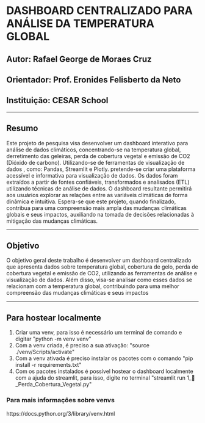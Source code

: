 <h1>DASHBOARD CENTRALIZADO PARA ANÁLISE DA TEMPERATURA GLOBAL</h1>
<h2>Autor: Rafael George de Moraes Cruz</h2>
<h2>Orientador: Prof. Eronides Felisberto da Neto</h2>
<h2>Instituição: CESAR School</h2>
<hr>
<h2>Resumo</h2>
<p>Este projeto de pesquisa visa desenvolver um dashboard interativo para análise de dados climáticos, concentrando-se na temperatura global, derretimento das geleiras, perda de cobertura vegetal e emissão de CO2 (Dióxido de carbono). Utilizando-se de ferramentas de visualização de dados , como: Pandas, Streamlit e Plotly. pretende-se criar uma plataforma acessível e informativa para visualização de dados. Os dados foram extraídos a partir de fontes confiáveis, transformados e analisados (ETL) utilizando técnicas de análise de dados. O dashboard resultante permitirá aos usuários explorar as relações entre as variáveis climáticas de forma dinâmica e intuitiva. Espera-se que este projeto, quando finalizado, contribua para uma compreensão mais ampla das mudanças climáticas globais e seus impactos, auxiliando na tomada de decisões relacionadas à mitigação das mudanças climáticas.</p>
<hr>
<h2>Objetivo</h2>
<p>O objetivo geral deste trabalho é desenvolver um dashboard centralizado que apresenta dados sobre temperatura global, cobertura de gelo, perda de cobertura vegetal e emissão de CO2, utilizando as ferramentas de análise e visualização de dados. Além disso, visa-se analisar como esses dados se relacionam com a temperatura global, contribuindo para uma melhor compreensão das mudanças climáticas e seus impactos</p>
<hr>
<h2>Para hostear localmente</h2>
<ol>
  <li>Criar uma venv, para isso é necessário um terminal de comando e digitar "python -m venv venv"</li>
  <li>Com a venv criada, é preciso a sua ativação: "source ./venv/Scripts/activate"</li>
  <li>Com a venv ativada é preciso instalar os pacotes com o comando "pip install -r requirements.txt"</li>
  <li>Com os pacotes instalados é possível hostear o dashboard localmente com a ajuda do streamlit, para isso, digite no terminal "streamlit run 1_🌳_Perda_Cobertura_Vegetal.py"</li>
</ol>

<h3>Para mais informações sobre venvs</h3>
<p>https://docs.python.org/3/library/venv.html</p>
